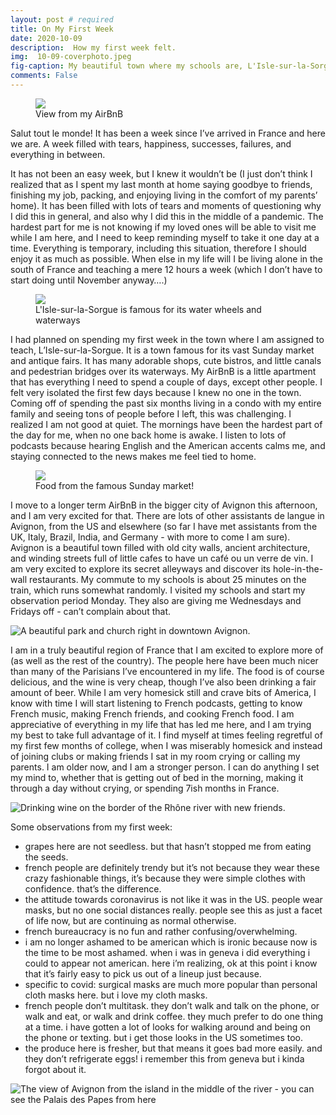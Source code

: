 ```yaml
---
layout: post # required
title: On My First Week
date: 2020-10-09
description:  How my first week felt.
img:  10-09-coverphoto.jpeg
fig-caption: My beautiful town where my schools are, L'Isle-sur-la-Sorgue
comments: False
---
```

<figure class="post-img right-inline">
  <a href="/assets/img/posts/2020-10-09/airbnbview.jpeg">
    <img src="/assets/img/posts/2020-10-09/airbnbview.jpeg">
  </a>
  <figcaption class="post-right">View from my AirBnB</figcaption>
</figure>

Salut tout le monde! It has been a week since I’ve arrived in France and here we are. A week filled with tears, happiness, successes, failures, and everything in between.


It has not been an easy week, but I knew it wouldn’t be (I just don’t think I realized that as I spent my last month at home saying goodbye to friends, finishing my job, packing, and enjoying living in the comfort of my parents’ home). It has been filled with lots of tears and moments of questioning why I did this in general, and also why I did this in the middle of a pandemic. The hardest part for me is not knowing if my loved ones will be able to visit me while I am here, and I need to keep reminding myself to take it one day at a time. Everything is temporary, including this situation, therefore I should enjoy it as much as possible. When else in my life will I be living alone in the south of France and teaching a mere 12 hours a week (which I don’t have to start doing until November anyway….)  

<figure class="post-img block">
  <a href="/assets/img/posts/2020-10-09/morelsls.jpeg">
    <img src="/assets/img/posts/2020-10-09/morelsls.jpeg">
  </a>
  <figcaption>L'Isle-sur-la-Sorgue is famous for its water wheels and waterways</figcaption>
</figure>

I had planned on spending my first week in the town where I am assigned to teach, L’Isle-sur-la-Sorgue. It is a town famous for its vast Sunday market and antique fairs. It has many adorable shops, cute bistros, and little canals and pedestrian bridges over its waterways. My AirBnB is a little apartment that has everything I need to spend a couple of days, except other people. I felt very isolated the first few days because I knew no one in the town. Coming off of spending the past six months living in a condo with my entire family and seeing tons of people before I left, this was challenging. I realized I am not good at quiet. The mornings have been the hardest part of the day for me, when no one back home is awake. I listen to lots of podcasts because hearing English and the American accents calms me, and staying connected to the news makes me feel tied to home.  

<figure class="post-img left-inline">
  <a href="/assets/img/posts/2020-10-09/foodmarche.jpeg">
    <img src="/assets/img/posts/2020-10-09/foodmarche.jpeg">
  </a>
  <figcaption>Food from the famous Sunday market!</figcaption>
</figure>

I move to a longer term AirBnB in the bigger city of Avignon this afternoon, and I am very excited for that. There are lots of other assistants de langue in Avignon, from the US and elsewhere (so far I have met assistants from the UK, Italy, Brazil, India, and Germany - with more to come I am sure). Avignon is a beautiful town filled with old city walls, ancient architecture, and winding streets full of little cafes to have un café ou un verre de vin. I am very excited to explore its secret alleyways and discover its hole-in-the-wall restaurants. My commute to my schools is about 25 minutes on the train, which runs somewhat randomly. I visited my schools and start my observation period Monday. They also are giving me Wednesdays and Fridays off - can’t complain about that.  

![A beautiful park and church right in downtown Avignon.](/assets/img/posts/2020-10-09/avignonchurch.jpeg)

I am in a truly beautiful region of France that I am excited to explore more of (as well as the rest of the country). The people here have been much nicer than many of the Parisians I’ve encountered in my life. The food is of course delicious, and the wine is very cheap, though I’ve also been drinking a fair amount of beer. While I am very homesick still and crave bits of America, I know with time I will start listening to French podcasts, getting to know French music, making French friends, and cooking French food. I am appreciative of everything in my life that has led me here, and I am trying my best to take full advantage of it. I find myself at times feeling regretful of my first few months of college, when I was miserably homesick and instead of joining clubs or making friends I sat in my room crying or calling my parents. I am older now, and I am a stronger person. I can do anything I set my mind to, whether that is getting out of bed in the morning, making it through a day without crying, or spending 7ish months in France.  

![Drinking wine on the border of the Rhône river with new friends.](/assets/img/posts/2020-10-09/friendsavignon.jpg)

Some observations from my first week:
- grapes here are not seedless. but that hasn’t stopped me from eating the seeds.
- french people are definitely trendy but it’s not because they wear these crazy fashionable things, it’s because they were simple clothes with confidence. that’s the difference.
- the attitude towards coronavirus is not like it was in the US.  people wear masks, but no one social distances really. people see this as just a facet of life now, but are continuing as normal otherwise.
- french bureaucracy is no fun and rather confusing/overwhelming.
- i am no longer ashamed to be american which is ironic because now is the time to be most ashamed. when i was in geneva i did everything i could to appear not american. here i’m realizing, ok at this point i know that it’s fairly easy to pick us out of a lineup just because.
- specific to covid: surgical masks are much more popular than personal cloth masks here. but i love my cloth masks.
- french people don’t multitask. they don’t walk and talk on the phone, or walk and eat, or walk and drink coffee. they much prefer to do one thing at a time. i have gotten a lot of looks for walking around and being on the phone or texting. but i get those looks in the US sometimes too.
- the produce here is fresher, but that means it goes bad more easily. and they don’t refrigerate eggs! i remember this from geneva but i kinda forgot about it.  

![The view of Avignon from the island in the middle of the river - you can see the Palais des Papes from here](/assets/img/posts/2020-10-09/moreavignon.jpeg)
